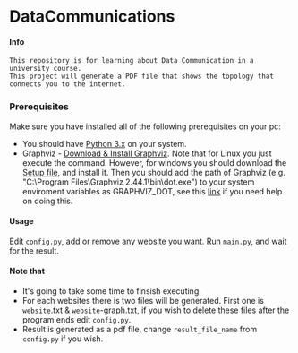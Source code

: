 # DataCommunications

#### Info
```
This repository is for learning about Data Communication in a university course. 
This project will generate a PDF file that shows the topology that connects you to the internet.
```
### Prerequisites
Make sure you have installed all of the following prerequisites on your pc:
* You should have [Python 3.x](https://www.python.org/downloads/) on your system.
* Graphviz - [Download & Install Graphviz](https://graphviz.org/download/). Note that for Linux you just execute the command. However, for windows you should download the [Setup file](https://www2.graphviz.org/Packages/development/windows/10/cmake/Release/), and install it. Then you should add the path of Graphviz (e.g. "C:\Program Files\Graphviz 2.44.1\bin\dot.exe") to your system enviroment variables as GRAPHVIZ_DOT, see this [link](https://superuser.com/questions/284342/what-are-path-and-other-environment-variables-and-how-can-i-set-or-use-them) if you need help on doing this.

#### Usage

Edit `config.py`, add or remove any website you want.
Run `main.py`, and wait for the result.

#### Note that
* It's going to take some time to finsish executing.
* For each websites there is two files will be generated. First one is `website`.txt & `website`-graph.txt, if you wish to delete these files after the program ends edit `config.py`.
* Result is generated as a pdf file, change `result_file_name` from `config.py` if you wish.
